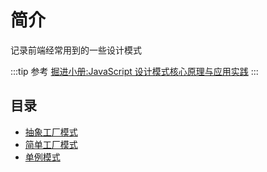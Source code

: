 # 简介

记录前端经常用到的一些设计模式

:::tip 参考
[掘进小册:JavaScript 设计模式核⼼原理与应⽤实践](https://juejin.im/book/5c70fc83518825428d7f9dfb/section/5c7163256fb9a049d132c3ed)
:::

## 目录
* [抽象工厂模式](./abstractfactory.md)
* [简单工厂模式](./factory.md)
* [单例模式](./single.md)

<tongji/>